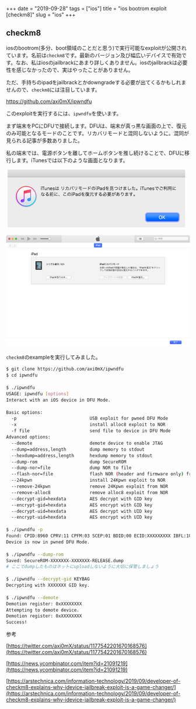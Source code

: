 +++
date = "2019-09-28"
tags = ["ios"]
title = "ios bootrom exploit [checkm8]"
slug = "ios"
+++

## checkm8

iosのbootrom(多分、boot領域のことだと思う)で実行可能なexploitが公開されています。名前は`checkm8`です。最新のバージョン及び幅広いデバイスで有効です。なお、私はiosのjailbrackにあまり詳しくありません。iosのjailbrackは必要性を感じなかったので、実はやったことがありません。

ただ、手持ちのipadをjailbrackとかdowngradeする必要が出てくるかもしれませんので、`checkm8`には注目しています。

https://github.com/axi0mX/ipwndfu

このexploitを実行するには、`ipwndfu`を使います。

まず端末をPCにDFUで接続します。DFUは、端末が真っ黒な画面の上で、復元のみ可能となるモードのことです。リカバリモードと混同しないように。混同が見られる記事が多数ありました。

私の端末では、電源ボタンを離してホームボタンを推し続けることで、DFUに移行します。iTunesでは以下のような画面となります。

![](https://raw.githubusercontent.com/syui/img/master/old/ios_ipwndfu_checkx8_01.png)

![](https://raw.githubusercontent.com/syui/img/master/old/ios_ipwndfu_checkx8_02.png)

`checkm8`のexampleを実行してみました。

```sh
$ git clone https://github.com/axi0mX/ipwndfu
$ cd ipwndfu

$ ./ipwndfu
USAGE: ipwndfu [options]
Interact with an iOS device in DFU Mode.

Basic options:
  -p                            USB exploit for pwned DFU Mode
  -x                            install alloc8 exploit to NOR
  -f file                       send file to device in DFU Mode
Advanced options:
  --demote                      demote device to enable JTAG
  --dump=address,length         dump memory to stdout
  --hexdump=address,length      hexdump memory to stdout
  --dump-rom                    dump SecureROM
  --dump-nor=file               dump NOR to file
  --flash-nor=file              flash NOR (header and firmware only) from file
  --24kpwn                      install 24Kpwn exploit to NOR
  --remove-24kpwn               remove 24Kpwn exploit from NOR
  --remove-alloc8               remove alloc8 exploit from NOR
  --decrypt-gid=hexdata         AES decrypt with GID key
  --encrypt-gid=hexdata         AES encrypt with GID key
  --decrypt-uid=hexdata         AES decrypt with UID key
  --encrypt-uid=hexdata         AES encrypt with UID key

$ ./ipwndfu -p
Found: CPID:8960 CPRV:11 CPFM:03 SCEP:01 BDID:00 ECID:XXXXXXXXX IBFL:1C SRTG:[iBoot-1704.10] PWND:[checkm8]
Device is now in pwned DFU Mode.

$ ./ipwndfu --dump-rom
Saved: SecureROM-XXXXXXX-XXXXXXX-RELEASE.dump
# ここでdumpしたものはネットにuploadしないように大切に保管しましょう

$ ./ipwndfu --decrypt-gid KEYBAG
Decrypting with XXXXXXX GID key.

$ ./ipwndfu --demote
Demotion register: 0xXXXXXXXX
Attempting to demote device.
Demotion register: 0xXXXXXXXX
Success!
```

参考

[https://twitter.com/axi0mX/status/1177542201670168576](https://twitter.com/axi0mX/status/1177542201670168576)

[https://news.ycombinator.com/item?id=21091219](https://news.ycombinator.com/item?id=21091219)

[https://arstechnica.com/information-technology/2019/09/developer-of-checkm8-explains-why-idevice-jailbreak-exploit-is-a-game-changer/](https://arstechnica.com/information-technology/2019/09/developer-of-checkm8-explains-why-idevice-jailbreak-exploit-is-a-game-changer/)

